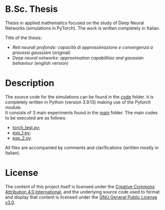 # B.Sc. Thesis
<p> Thesis in applied mathematics focused on the study of Deep Neural Networks (simulations in PyTorch). The work is written completely in Italian. <p>
Title of the thesis:
<ul>
  <li> <em>Reti neurali profonde: capacità di approssimazione e convergenza a processi gaussiani</em> (original) </li>
  <li> <em>Deep neural networks: approximation capabilities and gaussian behaviour</em> (english version) </li>
</ul>

# Description
The source code for the simulations can be found in the [code](https://github.com/caporali/bsc_thesis/tree/main/code) folder. it is completely written in Python (version 3.9.13) making use of the Pytorch module. <br>
It consists of 3 main experiments found in the [main](https://github.com/caporali/bsc_thesis/tree/main/code/main) folder. The main codes to be executed are as follows:
- [torch_test.py](https://github.com/caporali/bsc_thesis/tree/main/code/main/torch_test.py); 
- [exp_1.py](https://github.com/caporali/bsc_thesis/tree/main/code/main/exp_1.py); 
- [exp_2.py](https://github.com/caporali/bsc_thesis/tree/main/code/main/exp_2.py). 

All files are accompanied by comments and clarifications (written mostly in Italian). <br>
  
# License
The content of this project itself is licensed under the [Creative Commons Attribution 4.0 International](https://creativecommons.org/licenses/by/4.0/), and the underlying source code used to format and display that content is licensed under the [GNU General Public License v3.0](https://github.com/caporali/bsc_thesis/blob/main/LICENSE).
